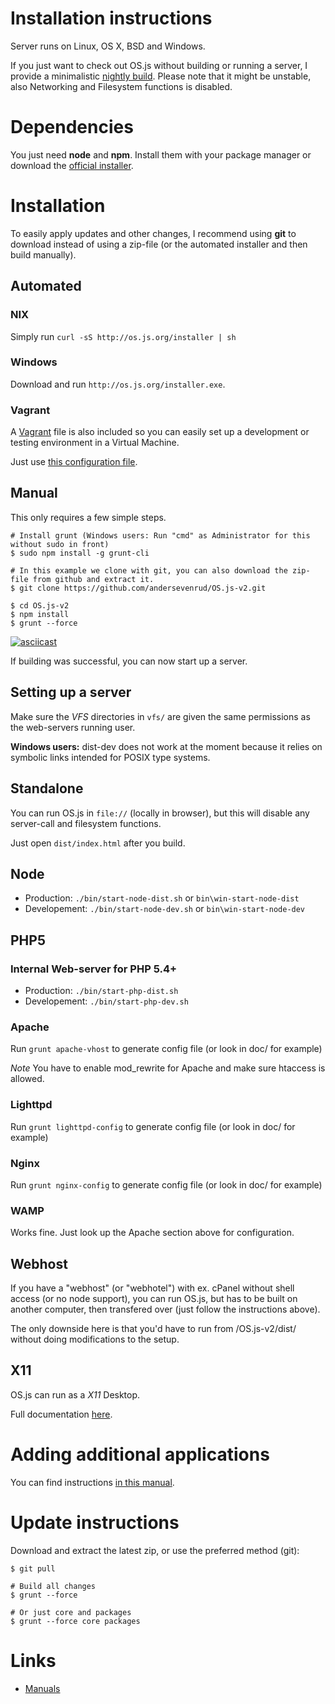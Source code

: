 # Installation instructions

Server runs on Linux, OS X, BSD and Windows.


If you just want to check out OS.js without building or running a server, I provide a minimalistic [nightly build](http://osjsv2.0o.no/OS.js-v2-minimal-nightly.zip).
Please note that it might be unstable, also Networking and Filesystem functions is disabled.

# Dependencies

You just need **node** and **npm**. Install them with your package manager or download the [official installer](https://nodejs.org).

# Installation

To easily apply updates and other changes, I recommend using **git** to download instead of using a zip-file (or the automated installer and then build manually).

## Automated

### NIX

Simply run `curl -sS http://os.js.org/installer | sh`

### Windows

Download and run `http://os.js.org/installer.exe`.

### Vagrant

A [Vagrant](https://www.vagrantup.com/) file is also included so you can easily set up a development or testing environment in a Virtual Machine.

Just use [this configuration file](https://raw.githubusercontent.com/andersevenrud/OS.js-v2/master/Vagrantfile).

## Manual

This only requires a few simple steps.

```shell
# Install grunt (Windows users: Run "cmd" as Administrator for this without sudo in front)
$ sudo npm install -g grunt-cli

# In this example we clone with git, you can also download the zip-file from github and extract it.
$ git clone https://github.com/andersevenrud/OS.js-v2.git

$ cd OS.js-v2
$ npm install
$ grunt --force
```

[![asciicast](https://asciinema.org/a/8t4w7pgzsq0xdwo3bhdnm8dpx.png)](https://asciinema.org/a/8t4w7pgzsq0xdwo3bhdnm8dpx)

If building was successful, you can now start up a server.

## Setting up a server

Make sure the _VFS_ directories in `vfs/` are given the same permissions as the web-servers running user.

**Windows users:** dist-dev does not work at the moment because it relies on symbolic links intended for POSIX type systems.

## Standalone

You can run OS.js in `file://` (locally in browser), but this will disable any server-call and filesystem functions.

Just open `dist/index.html` after you build.

## Node

* Production: `./bin/start-node-dist.sh` or `bin\win-start-node-dist`
* Developement: `./bin/start-node-dev.sh` or `bin\win-start-node-dev`

## PHP5

### Internal Web-server for PHP 5.4+

* Production: `./bin/start-php-dist.sh`
* Developement: `./bin/start-php-dev.sh`

### Apache

Run `grunt apache-vhost` to generate config file (or look in doc/ for example)

*Note* You have to enable mod_rewrite for Apache and make sure htaccess is allowed.

### Lighttpd

Run `grunt lighttpd-config` to generate config file (or look in doc/ for example)

### Nginx

Run `grunt nginx-config` to generate config file (or look in doc/ for example)

### WAMP

Works fine. Just look up the Apache section above for configuration.

## Webhost

If you have a "webhost" (or "webhotel") with ex. cPanel without shell access (or no node support), you can run OS.js, but
has to be built on another computer, then transfered over (just follow the instructions above).

The only downside here is that you'd have to run from /OS.js-v2/dist/ without doing modifications to the setup.

## X11

OS.js can run as a *X11* Desktop.

Full documentation [here](https://github.com/andersevenrud/OS.js-v2/blob/master/doc/X11.md).

# Adding additional applications

You can find instructions [in this manual](http://os.js.org/doc/manuals/man-package-manager.html).

# Update instructions

Download and extract the latest zip, or use the preferred method (git):

```
$ git pull

# Build all changes
$ grunt --force

# Or just core and packages
$ grunt --force core packages

```

# Links

* [Manuals](http://osjs-homepage.local/OS.js-v2/doc/manuals/)
